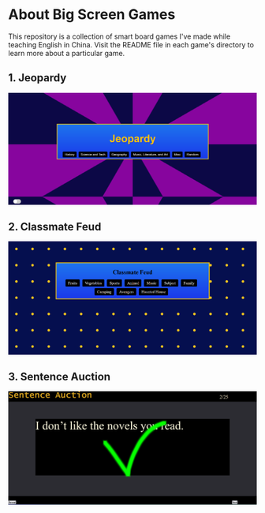 # About **Big Screen Games**

This repository is a collection of smart board games I've made while teaching English in China. Visit the README file in each game's directory to learn more about a particular game.

## 1. Jeopardy
![Jeopardy](/00_img-readme/jeopardy-menu.png)

## 2. Classmate Feud
![Classmate Feud](/00_img-readme/classmate-feud-menu.png)

## 3. Sentence Auction
![Sentence Auction](/00_img-readme/sentence-auction-right-answer.png)